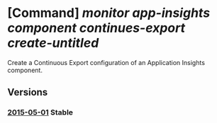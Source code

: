 # [Command] _monitor app-insights component continues-export create-untitled_

Create a Continuous Export configuration of an Application Insights component.

## Versions

### [2015-05-01](/Resources/mgmt-plane/L3N1YnNjcmlwdGlvbnMve30vcmVzb3VyY2Vncm91cHMve30vcHJvdmlkZXJzL21pY3Jvc29mdC5pbnNpZ2h0cy9jb21wb25lbnRzL3t9L2V4cG9ydGNvbmZpZ3VyYXRpb24=/2015-05-01.xml) **Stable**

<!-- mgmt-plane /subscriptions/{}/resourcegroups/{}/providers/microsoft.insights/components/{}/exportconfiguration 2015-05-01 -->
